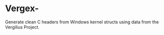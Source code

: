 # Vergex-
Generate clean C headers from Windows kernel structs using data from the Vergilius Project.
